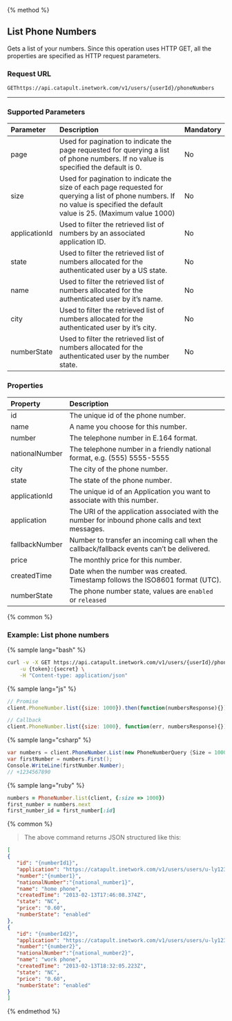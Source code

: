 {% method %}

## List Phone Numbers
Gets a list of your numbers. Since this operation uses HTTP GET, all the properties are specified as HTTP request parameters.

### Request URL

<code class="get">GET</code>`https://api.catapult.inetwork.com/v1/users/{userId}/phoneNumbers`

---

### Supported Parameters
| Parameter     | Description                                                                                                                                                                  | Mandatory |
|:--------------|:-----------------------------------------------------------------------------------------------------------------------------------------------------------------------------|:----------|
| page          | Used for pagination to indicate the page requested for querying a list of phone numbers. If no value is specified the default is 0.                                          | No        |
| size          | Used for pagination to indicate the size of each page requested for querying a list of phone numbers. If no value is specified the default value is 25. (Maximum value 1000) | No        |
| applicationId | Used to filter the retrieved list of numbers by an associated application ID.                                                                                                | No        |
| state         | Used to filter the retrieved list of numbers allocated for the authenticated user by a US state.                                                                             | No        |
| name          | Used to filter the retrieved list of numbers allocated for the authenticated user by it’s name.                                                                              | No        |
| city          | Used to filter the retrieved list of numbers allocated for the authenticated user by it’s city.                                                                              | No        |
| numberState   | Used to filter the retrieved list of numbers allocated for the authenticated user by the number state.                                                                       | No        |

### Properties
| Property       | Description                                                                                      |
|:---------------|:-------------------------------------------------------------------------------------------------|
| id             | The unique id of the phone number.                                                               |
| name           | A name you choose for this number.                                                               |
| number         | The telephone number in E.164 format.                                                            |
| nationalNumber | The telephone number in a friendly national format, e.g. (555) 5555-5555                         |
| city           | The city of the phone number.                                                                    |
| state          | The state of the phone number.                                                                   |
| applicationId  | The unique id of an Application you want to associate with this number.                          |
| application    | The URI of the application associated with the number for inbound phone calls and text messages. |
| fallbackNumber | Number to transfer an incoming call when the callback/fallback events can’t be delivered.        |
| price          | The monthly price for this number.                                                               |
| createdTime    | Date when the number was created. Timestamp follows the ISO8601 format (UTC).                    |
| numberState    | The phone number state, values are `enabled` or `released`                                       |

{% common %}


### Example: List phone numbers

{% sample lang="bash" %}

```bash
curl -v -X GET https://api.catapult.inetwork.com/v1/users/{userId}/phoneNumbers \
	-u {token}:{secret} \
	-H "Content-type: application/json"
```

{% sample lang="js" %}

```js
// Promise
client.PhoneNumber.list({size: 1000}).then(function(numbersResponse){});

// Callback
client.PhoneNumber.list({size: 1000}, function(err, numbersResponse){});
```

{% sample lang="csharp" %}

```csharp
var numbers = client.PhoneNumber.List(new PhoneNumberQuery {Size = 1000});
var firstNumber = numbers.First();
Console.WriteLine(firstNumber.Number);
// +1234567890
```

{% sample lang="ruby" %}

```ruby
numbers = PhoneNumber.list(client, {:size => 1000})
first_number = numbers.next
first_number_id = first_number[:id]
```

{% common %}


> The above command returns JSON structured like this:

```json
[
{
   "id": "{numberId1}",
   "application": "https://catapult.inetwork.com/v1/users/users/u-ly123/applications/a-j321",
   "number":"{number1}",
   "nationalNumber":"{national_number1}",
   "name": "home phone",
   "createdTime": "2013-02-13T17:46:08.374Z",
   "state": "NC",
   "price": "0.60",
   "numberState": "enabled"
},
{
   "id": "{numberId2}",
   "application": "https://catapult.inetwork.com/v1/users/users/u-ly123/applications/a-j123",
   "number":"{number2}",
   "nationalNumber":"{national_number2}",
   "name": "work phone",
   "createdTime": "2013-02-13T18:32:05.223Z",
   "state": "NC",
   "price": "0.60",
   "numberState": "enabled"
}
]
```
{% endmethod %}
